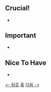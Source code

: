 # 
## Crucial!
- 
## Important
- 
## Nice To Have
- 

[<- 뒤로](../section00.md) [홈](../README.md) [다음 ->](./section00.md)